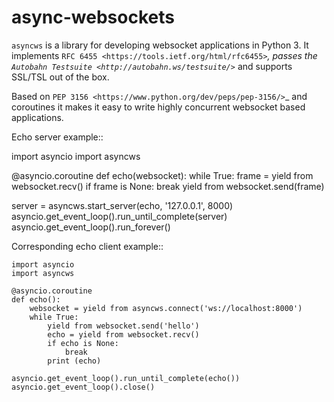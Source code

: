 # async-websockets

``asyncws`` is a library for developing websocket applications in Python 3. 
It implements `RFC 6455 <https://tools.ietf.org/html/rfc6455>`_, passes the `Autobahn Testsuite <http://autobahn.ws/testsuite/>`_ and supports SSL/TSL out of the box.

Based on `PEP 3156 <https://www.python.org/dev/peps/pep-3156/>`_ and coroutines it makes it easy to write highly concurrent websocket based applications. 

Echo server example::

   import asyncio
   import asyncws

   @asyncio.coroutine
   def echo(websocket):
        while True:
           frame = yield from websocket.recv()
           if frame is None:
               break
           yield from websocket.send(frame)

   server = asyncws.start_server(echo, '127.0.0.1', 8000)
   asyncio.get_event_loop().run_until_complete(server)
   asyncio.get_event_loop().run_forever()

Corresponding echo client example::

    import asyncio
    import asyncws

    @asyncio.coroutine
    def echo():
        websocket = yield from asyncws.connect('ws://localhost:8000')
        while True:
            yield from websocket.send('hello')
            echo = yield from websocket.recv()
            if echo is None:
                break
            print (echo)

    asyncio.get_event_loop().run_until_complete(echo())
    asyncio.get_event_loop().close()
